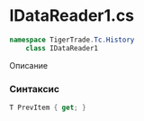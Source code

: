 
# IDataReader1.cs
```csharp
namespace TigerTrade.Tc.History  
    class IDataReader1
```

Описание

### Синтаксис
```csharp
T PrevItem { get; }
```
